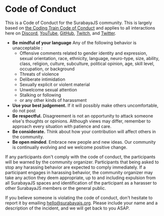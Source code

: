 # Code of Conduct

This is a Code of Conduct for the SurabayaJS community. This is largely based on [the Coding Train Code of Conduct](https://github.com/CodingTrain/Code-of-Conduct) and applies to all interactions here on [Discord](https://discord.gg/kx3qp5S), [YouTube](https://www.youtube.com/channel/UCHkB77QEg1w-1E9bmsGKDYg), [GitHub](https://github.com/surabayajs), [Twitch](https://twitch.tv/surabayajs), and [Twitter](https://twitter.com/surabaya_js).

- **Be mindful of your language** Any of the following behavior is unacceptable :
  - Offensive comments related to gender identity and expression, sexual orientation, race, ethnicity, language, neuro-type, size, ability, class, religion, culture, subculture, political opinion, age, skill level, occupation, or background
  - Threats of violence
  - Deliberate intimidation
  - Sexually explicit or violent material
  - Unwelcome sexual attention
  - Stalking or following
  - or any other kinds of harassment
- **Use your best judgement.** If it will possibly make others uncomfortable, do not post
- **Be respectful.** Disagreement is not an opportunity to attack someone else's thoughts or opinions. Although views may differ, remember to approach every situation with patience and care.
- **Be considerate.** Think about how your contribution will affect others in the community.
- **Be open minded**. Embrace new people and new ideas. Our community is continually evolving and we welcome positive change.

If any participants don't comply with the code of conduct, the participants will be warned by the community organizer. Participants that being asked to stop any harassing behavior are expected to comply immediately. If a participant engages in harassing behavior, the community organizer may take any action they deem appropriate, up to and including expulsion from all SurabayaJS spaces and identification of the participant as a harasser to other SurabayaJS members or the general public.

If you believe someone is violating the code of conduct, don't hesitate to report it by emailing hello@surabayajs.org. Please include your name and a description of the incident, and we will get back to you ASAP.
